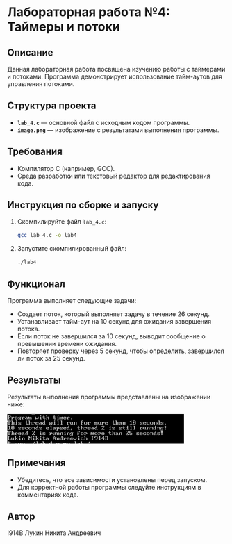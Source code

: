 # Лабораторная работа №4: Таймеры и потоки

## Описание
Данная лабораторная работа посвящена изучению работы с таймерами и потоками. Программа демонстрирует использование тайм-аутов для управления потоками.

## Структура проекта
- **`lab_4.c`** — основной файл с исходным кодом программы.
- **`image.png`** — изображение с результатами выполнения программы.

## Требования
- Компилятор C (например, GCC).
- Среда разработки или текстовый редактор для редактирования кода.

## Инструкция по сборке и запуску
1. Скомпилируйте файл `lab_4.c`:
    ```bash
    gcc lab_4.c -o lab4
    ```
2. Запустите скомпилированный файл:
    ```bash
    ./lab4
    ```

## Функционал
Программа выполняет следующие задачи:
- Создает поток, который выполняет задачу в течение 26 секунд.
- Устанавливает тайм-аут на 10 секунд для ожидания завершения потока.
- Если поток не завершился за 10 секунд, выводит сообщение о превышении времени ожидания.
- Повторяет проверку через 5 секунд, чтобы определить, завершился ли поток за 25 секунд.

## Результаты
Результаты выполнения программы представлены на изображении ниже:

![Результаты выполнения](image.png)

## Примечания
- Убедитесь, что все зависимости установлены перед запуском.
- Для корректной работы программы следуйте инструкциям в комментариях кода.

## Автор
I914B Лукин Никита Андреевич